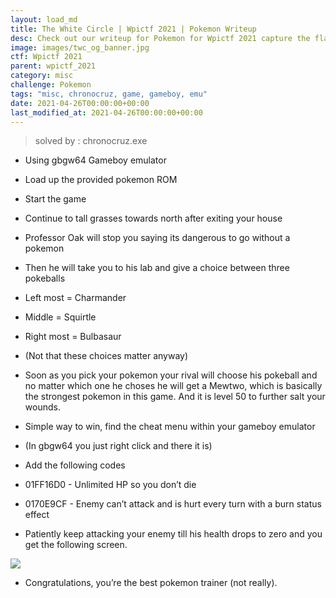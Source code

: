 ```yaml
---
layout: load_md
title: The White Circle | Wpictf 2021 | Pokemon Writeup
desc: Check out our writeup for Pokemon for Wpictf 2021 capture the flag competition.
image: images/twc_og_banner.jpg
ctf: Wpictf 2021
parent: wpictf_2021
category: misc
challenge: Pokemon
tags: "misc, chronocruz, game, gameboy, emu"
date: 2021-04-26T00:00:00+00:00
last_modified_at: 2021-04-26T00:00:00+00:00
---
```




> solved by : chronocruz.exe

* Using gbgw64 Gameboy emulator
* Load up the provided pokemon ROM
* Start the game
* Continue to tall grasses towards north after exiting your house
* Professor Oak will stop you saying its dangerous to go without a pokemon
* Then he will take you to his lab and give a choice between three pokeballs
* Left most = Charmander
* Middle = Squirtle
* Right most = Bulbasaur
* (Not that these choices matter anyway)
* Soon as you pick your pokemon your rival will choose his pokeball and no matter which one he choses he will get a Mewtwo, which is basically the strongest pokemon in this game. And it is level 50 to further salt your wounds.

* Simple way to win, find the cheat menu within your gameboy emulator
* (In gbgw64 you just right click and there it is)
* Add the following codes
* 01FF16D0 - Unlimited HP so you don’t die
* 0170E9CF - Enemy can’t attack and is hurt every turn with a burn status effect
* Patiently keep attacking your enemy till his health drops to zero and you get the following screen.

![](https://i.imgur.com/PxVuCDc.jpg)

* Congratulations, you’re the best pokemon trainer (not really).

